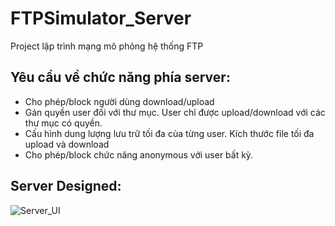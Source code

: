 # FTPSimulator_Server
Project lập trình mạng mô phỏng hệ thống FTP
## Yêu cầu về chức năng phía server:
+ Cho phép/block người dùng download/upload
+ Gán quyền user đối với thư mục. User chỉ được upload/download với các thư mục có quyền.
+ Cấu hình dung lượng lưu trữ tối đa của từng user. Kích thước file tối đa upload và download
+ Cho phép/block chức năng anonymous với user bất kỳ.
## Server Designed:
![Server_UI](https://user-images.githubusercontent.com/71429660/144881063-baf85fee-cdd0-4ea0-850a-eedbce8d8653.png)
